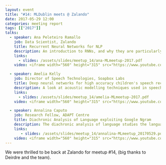 ```yaml
---
layout: event
title: "#14: MLDublin meets @ Zalando"
date: 2017-05-29 12:00
categories: meeting report
tags: [["2017"]]
talks:
  - speaker: Ana Peleteiro Ramallo
    job: Data Scientist, Zalando
    title: Recurrent Neural Networks for NLP
    description: An introduction to RNNs, and why they are particularly useful for NLP problems. Including some use examples, as well as some up-skilling tips
    links:
      - slides: /assets/slides/meetup_14/ana-MLmeetup-2017.pdf
    video: <iframe width="560" height="315" src="https://www.youtube.com/embed/63wJgb_9BQ0" frameborder="0" allowfullscreen></iframe>

  - speaker: Amelia Kelly
    job: Director of Speech Technologies, Soapbox Labs
    title: Deep neural networks for high accuracy children's speech recognition
    description: A look at acoustic modelling techniques used in speech recognition and how the adoption of deep neural networks have led to a breakthrough in accuracy results. New challenges faced by speech recognition for kids and how deep neural networks can be used to maintain high accuracy in these new conditions.
    links:
      - slides: /assets/slides/meetup_14/amelia-MLmeetup-2017.pdf
    video: <iframe width="560" height="315" src="https://www.youtube.com/embed/Em_hLJ3_Kk8" frameborder="0" allowfullscreen></iframe>

  - speaker: Annalina Caputo
    job: Research Fellow, ADAPT Centre
    title: Diachronic Analysis of Language exploiting Google Ngram
    description: The diachronic analysis of language studies the language evolution over time. An introduce some methods for the diachronic analysis that rely on Distributional Semantic Models built over Google Ngram. Preliminary results obtained for the Italian language and future work and challenges of this kind of analysis.
    links:
       - slides: /assets/slides/meetup_14/annalina-MLmeetup_20170529.pdf
    video: <iframe width="560" height="315" src="https://www.youtube.com/embed/83Gw1I24yMo" frameborder="0" allowfullscreen></iframe>
---
```


We were thrilled to be back at Zalando for meetup #14, (big thanks to Deirdre and the team).
